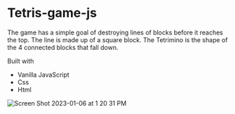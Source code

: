 # Tetris-game-js
The game has a simple goal of destroying lines of blocks before it reaches the top. The line is made up of a square block. The Tetrimino is the shape of the 4 connected blocks that fall down.

Built with

- Vanilla JavaScript 
- Css 
- Html

![Screen Shot 2023-01-06 at 1 20 31 PM](https://user-images.githubusercontent.com/91219199/211074405-3561da43-9cf8-4378-92d2-ae85685e66ad.png)
